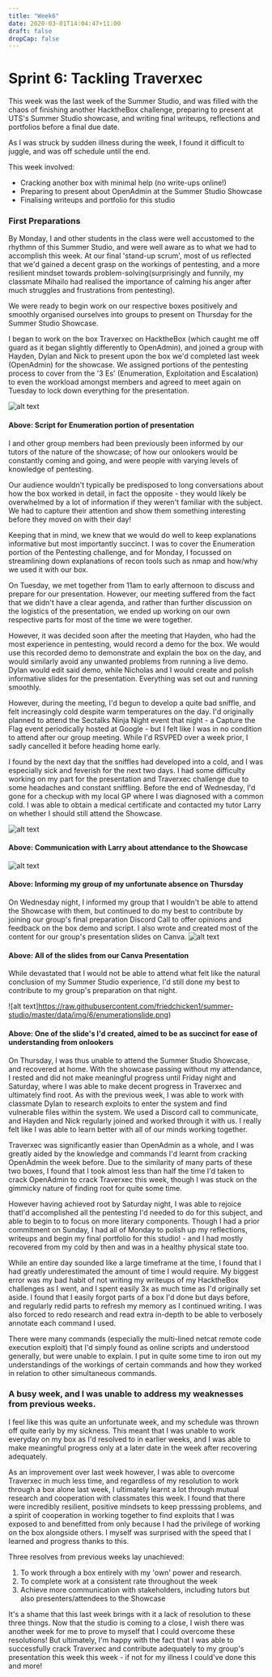 ```yaml
---
title: "Week6"
date: 2020-03-01T14:04:47+11:00
draft: false
dropCap: false
---
```

# Sprint 6: Tackling Traverxec
This week was the last week of the Summer Studio, and was filled with the chaos of finishing another HacktheBox challenge, preparing to present at UTS's Summer Studio showcase, and writing final writeups, reflections and portfolios before a final due date.

As I was struck by sudden illness during the week, I found it difficult to juggle, and was off schedule until the end.

This week involved:
+ Cracking another box with minimal help (no write-ups online!)
+ Preparing to present about OpenAdmin at the Summer Studio Showcase
+ Finalising writeups and portfolio for this studio
### First Preparations
By Monday, I and other students in the class were well accustomed to the rhythmn of this Summer Studio, and were well aware as to what we had to accomplish this week. At our final 'stand-up scrum', most of us reflected that we'd gained a decent grasp on the workings of pentesting, and a more resilient mindset towards problem-solving(surprisingly and funnily, my classmate Mihailo had realised the importance of calming his anger after much struggles and frustrations from pentesting). 

We were ready to begin work on our respective boxes positively and smoothly organised ourselves into groups to present on Thursday for the Summer Studio Showcase.

I began to work on the box Traverxec on HacktheBox (which caught me off guard as it began slightly differently to OpenAdmin), and joined a group with Hayden, Dylan and Nick to present upon the box we'd completed last week (OpenAdmin) for the showcase. We assigned portions of the pentesting process to cover from the '3 Es' (Enumeration, Exploitation and Escalation) to even the workload amongst members and agreed to meet again on Tuesday to lock down everything for the presentation.

![alt text](https://raw.githubusercontent.com/friedchicken1/summer-studio/master/data/img/6/script.png)
#### Above: Script for Enumeration portion of presentation

I and other group members had been previously been informed by our tutors of the nature of the showcase; of how our onlookers would be constantly coming and going, and were people with varying levels of knowledge of pentesting. 

Our audience wouldn't typically be predisposed to long conversations about how the box worked in detail, in fact the opposite - they would likely be overwhelmed by a lot of information if they weren't familiar with the subject. We had to capture their attention and show them something interesting before they moved on with their day!

Keeping that in mind, we knew that we would do well to keep explanations informative but most importantly succinct. I was to cover the Enumeration portion of the Pentesting challenge, and for Monday, I focussed on streamlining down explanations of recon tools such as nmap and how/why we used it with our box.

On Tuesday, we met together from 11am to early afternoon to discuss and prepare for our presentation. However, our meeting suffered from the fact that we didn't have a clear agenda, and rather than further discussion on the logistics of the presentation, we ended up working on our own respective parts for most of the time we were together. 

However, it was decided soon after the meeting that Hayden, who had the most experience in pentesting, would record a demo for the box. We would use this recorded demo to demonstrate and explain the box on the day, and would similarly avoid any unwanted problems from running a live demo. Dylan would edit said demo, while Nicholas and I would create and polish informative slides for the presentation. Everything was set out and running smoothly.

However, during the meeting, I'd begun to develop a quite bad sniffle, and felt increasingly cold despite warm temperatures on the day. I'd originally planned to attend the Sectalks Ninja Night event that night - a Capture the Flag event periodically hosted at Google - but I felt like I was in no condition to attend after our group meeting. While I'd RSVPED over a week prior, I sadly cancelled it before heading home early.


I found by the next day that the sniffles had developed into a cold, and I was especially sick and feverish for the next two days. I had some difficulty working on my part for the presentation and Traverxec challenge due to some headaches and constant sniffling. Before the end of Wednesday, I'd gone for a checkup with my local GP where I was diagnosed with a common cold. I was able to obtain a medical certificate and contacted my tutor Larry on whether I should still attend the Showcase. 

![alt text](https://raw.githubusercontent.com/friedchicken1/summer-studio/master/data/img/6/medical%20cert.png)
#### Above: Communication with Larry about attendance to the Showcase

![alt text](https://raw.githubusercontent.com/friedchicken1/summer-studio/master/data/img/6/presentation%20chat.png)
#### Above: Informing my group of my unfortunate absence on Thursday

On Wednesday night, I informed my group that I wouldn't be able to attend the Showcase with them, but continued to do my best to contribute by joining our group's final preparation Discord Call to offer opinions and feedback on the box demo and script. I also wrote and created most of the content for our group's presentation slides on Canva.
![alt text](https://raw.githubusercontent.com/friedchicken1/summer-studio/master/data/img/6/canvapresent.png)
#### Above: All of the slides from our Canva Presentation

While devastated that I would not be able to attend what felt like the natural conclusion of my Summer Studio experience, I'd still done my best to contribute to my group's preparation on that night.

![alt text]https://raw.githubusercontent.com/friedchicken1/summer-studio/master/data/img/6/enumerationslide.png)
#### Above: One of the slide's I'd created, aimed to be as succinct for ease of understanding from onlookers

On Thursday, I was thus unable to attend the Summer Studio Showcase, and recovered at home. With the showcase passing without my attendance, I rested and did not make meaningful progress until Friday night and Saturday, where I was able to make decent progress in Traverxec and ultimately find root. As with the previous week, I was able to work with classmate Dylan to research exploits to enter the system and find vulnerable files within the system. We used a Discord call to communicate, and Hayden and Nick regularly joined and worked through it with us. I really felt like I was able to learn better with all of our minds working together.

Traverxec was significantly easier than OpenAdmin as a whole, and I was greatly aided by the knowledge and commands I'd learnt from cracking OpenAdmin the week before. Due to the similarity of many parts of these two boxes, I found that I took almost less than half the time I'd taken to crack OpenAdmin to crack Traverxec this week, though I was stuck on the gimmicky nature of finding root for quite some time.

However having achieved root by Saturday night, I was able to rejoice thatI'd accomplished all the pentesting I'd needed to do for this subject, and able to begin to to focus on more literary components. Though I had a prior commitment on Sunday, I had all of Monday to polish up my reflections, writeups and begin my final portfolio for this studio! - and I had mostly recovered from my cold by then and was in a healthy physical state too.

While an entire day sounded like a large timeframe at the time, I found that I had greatly underestimated the amount of time I would require. My biggest error was my bad habit of not writing my writeups of my HacktheBox challenges as I went, and I spent easily 3x as much time as I'd originally set aside. I found that I easily forgot parts of a box I'd done but days before, and regularly redid parts to refresh my memory as I continued writing. I was also forced to redo research and read extra in-depth to be able to verbosely annotate each command I used. 

There were many commands (especially the multi-lined netcat remote code execution exploit) that I'd simply found as online scripts and understood generally, but were unable to explain. I put in quite some time to iron out my understandings of the workings of certain commands and how they worked in relation to other simultaneous commands.

### A busy week, and I was unable to address my weaknesses from previous weeks.
I feel like this was quite an unfortunate week, and my schedule was thrown off quite early by my sickness. This meant that I was unable to work everyday on my box as I'd resolved to in earlier weeks, and I was able to make meaningful progress only at a later date in the week after recovering adequately.

As an improvement over last week however, I was able to overcome Traverxec in much less time, and regardless of my resolution to work through a box alone last week, I ultimately learnt a lot through mutual research and cooperation with classmates this week. I found that there were incredibly resilient, positive mindsets to keep presssing problems, and a spirit of cooperation in working together to find exploits that I was exposed to and benefitted from only because I had the privilege of working on the box alongside others. I myself was surprised with the speed that I learned and progress thanks to this.

Three resolves from previous weeks lay unachieved:
1. To work through a box entirely with my 'own' power and research. 
2. To complete work at a consistent rate throughout the week
3. Achieve more communication with stakeholders, including tutors but also presenters/attendees to the Showcase 

It's a shame that this last week brings with it a lack of resolution to these three things. Now that the studio is coming to a close, I wish there was another week for me to prove to myself that I could overcome these resolutions! But ultimately, I'm happy with the fact that I was able to successfully crack Traverxec and contribute adequately to my group's presentation this week this week - if not for my illness I could've done this and more!


